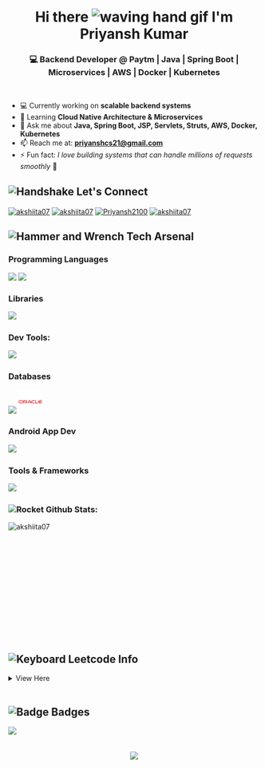 <h1 align="center">Hi there <img src="https://user-images.githubusercontent.com/72663882/171687151-bb31c996-c9d2-49c8-b593-734946893b23.gif" alt="waving hand gif" aria-hidden="true" width="40" /> I'm Priyansh Kumar</h1>

<h3 align="center">💻 Backend Developer @ Paytm | Java | Spring Boot | Microservices | AWS | Docker | Kubernetes</h3>

<div>
  
<br>

  

  
  
  
</div>


<!--- 🧑🏻‍💻 Upcoming SEP Intern @ JPMorgan-->
- 💻 Currently working on **scalable backend systems**  
- 🌱 Learning **Cloud Native Architecture & Microservices**  
- 💬 Ask me about **Java, Spring Boot, JSP, Servlets, Struts, AWS, Docker, Kubernetes**  
- 📫 Reach me at: **priyanshcs21@gmail.com**  
- ⚡ Fun fact: *I love building systems that can handle millions of requests smoothly* 🚀

## <img src="https://raw.githubusercontent.com/Tarikul-Islam-Anik/Animated-Fluent-Emojis/master/Emojis/Hand%20gestures/Handshake.png" alt="Handshake" width="25" height="25" /> **Let's Connect**  

<p align="left">
<a href="mailto:priyanshcs21@gmail.com"  target="_blank"><img align="center" src="https://skillicons.dev/icons?i=gmail" alt="akshiita07" height="30" width="40" /></a>
<a href="https://www.linkedin.com/in/priyansh-kumar-4b6b67252/" target="_blank"><img align="center" src="https://skillicons.dev/icons?i=linkedin" alt="akshiita07" height="30" width="40" /></a>
<a href="https://leetcode.com/u/Priyansh2109/"  target="_blank"><img align="center" src="https://raw.githubusercontent.com/rahuldkjain/github-profile-readme-generator/master/src/images/icons/Social/leet-code.svg" alt="Priyansh2100" height="30" width="40" /></a>
<a href="https://www.geeksforgeeks.org/user/techpriyansh/"  target="_blank"><img align="center" src="https://raw.githubusercontent.com/rahuldkjain/github-profile-readme-generator/master/src/images/icons/Social/geeks-for-geeks.svg" alt="akshiita07" height="30" width="40" /></a>

</p>

## <img src="https://media2.giphy.com/media/QssGEmpkyEOhBCb7e1/giphy.gif?cid=ecf05e47a0n3gi1bfqntqmob8g9aid1oyj2wr3ds3mg700bl&rid=giphy.gif" alt="Hammer and Wrench" width="30" height="30" /> **Tech Arsenal**  

### Programming Languages
<p >
  <img src="https://skillicons.dev/icons?i=c,java,spring,aws,docker,kubernetes" />
  <img src="https://skillicons.dev/icons?i=html,css,javascript" />
</p>


### Libraries
<p>
  <img src="https://skillicons.dev/icons?i=pytorch,tensorflow,sklearn" />
</p>

### Dev Tools:
<p >
  <img src="https://skillicons.dev/icons?i=react,expressjs,nodejs,bootstrap,tailwind,postman,npm,pug,selenium,flask,flutter,spring" />
</p>

### Databases
<p >
  <img src="https://skillicons.dev/icons?i=mysql,postgres,mongodb" />
  <img src="https://raw.githubusercontent.com/devicons/devicon/master/icons/oracle/oracle-original.svg" alt="oracle" width="48" height="48"/>
</p>

### Android App Dev
<p>
  <img src="https://skillicons.dev/icons?i=kotlin,androidstudio" />
</p>

### Tools & Frameworks
<p>
  <img src="https://skillicons.dev/icons?i=git,github,netlify,vscode,matlab,ps,autocad,aws,anaconda,linux,maven,pycharm,arduino,stackoverflow,ubuntu" />
</p>


<h3 align="left"><img src="https://raw.githubusercontent.com/Tarikul-Islam-Anik/Animated-Fluent-Emojis/master/Emojis/Travel%20and%20places/Rocket.png" alt="Rocket" width="30" height="30" /> Github Stats:</h3>



<p><img align="left" src="https://github-readme-stats.vercel.app/api/top-langs?username=Priyansh2100&show_icons=true&theme=highcontrast&title_color=ffffff&text_color=ffffff&cache_seconds=100&locale=en&layout=compact" alt="akshiita07" /></p>

<br>

<br>
<!-- <p><img align="left" src="https://github-readme-streak-stats.herokuapp.com/?user=Priyansh2100&theme=highcontrast" alt="akshiita07" /></p> -->


<br><br>
<!-- <p>&nbsp;<img align="left" src="https://github-readme-stats.vercel.app/api?username=Priyansh2100&show_icons=true&theme=highcontrast&title_color=ffffff&text_color=ffffff&cache_seconds=100&locale=en" alt="Priyansh2100" /></p> -->
<br>
<br><br>
<br><br>
<br><br>
<br>

## <img src="https://raw.githubusercontent.com/Tarikul-Islam-Anik/Animated-Fluent-Emojis/master/Emojis/Objects/Keyboard.png" alt="Keyboard" width="25" height="25" /> **Leetcode Info**
<details>
  <summary>View Here</summary>
  <br>
  <!-- 50 days -->
  <a href="https://www.linkedin.com/in/priyansh-kumar-4b6b67252/" target="_blank">
    <img src="https://assets.leetcode.com/static_assets/others/2550.gif" alt="akshita50" height="200" width="200" />
  </a>

  <!-- 100 days -->
  <a href="https://www.linkedin.com/in/priyansh-kumar-4b6b67252/" target="_blank">
    <img src="https://assets.leetcode.com/static_assets/others/25100.gif" alt="akshita100"  height="200" width="200"/>
  </a>
  

  <!-- 200 days -->
  
  <!-- 365 days -->
  <a href="https://www.linkedin.com/in/priyansh-kumar-4b6b67252/" target="_blank">
    <img src="https://assets.leetcode.com/static_assets/marketing/365_new.gif" alt="akshita365"  height="200" width="200"/>
  </a>

  <br>

  <img align="top" src="https://leetcard.jacoblin.cool/Priyansh2109?theme=dark&font=Nunito&ext=heatmap" />
</details>

<!-- <p align="center"> <img src="https://raw.githubusercontent.com/arshiyaakishore/snake-for-readme/main/snakegame.svg" alt="Snake animation" /> </p>-->

<!-- graph -->
<!-- <p>&nbsp;<img align="left" src="https://github-readme-activity-graph.vercel.app/graph?username=akshiita07&theme=react-dark"  alt="akshiita07" /></p> -->

<br>

## <img src="https://media4.giphy.com/media/v1.Y2lkPTc5MGI3NjExazg1MnprbmVrYzZmYmExYXl3OGsyMDBkdXJxbzYwa3F6dWs4b2Z6biZlcD12MV9pbnRlcm5hbF9naWZfYnlfaWQmY3Q9cw/4LwJFSVKUsOLsZIbpj/giphy.gif" alt="Badge" width="30" height="30" /> **Badges**  

<div align="left">
  <a href="https://www.credly.com/badges/be5f2810-4fce-450d-97b9-b76f636fcf42">
    <img src="https://images.credly.com/images/af8c6b4e-fc31-47c4-8dcb-eb7a2065dc5b/I2CS__1_.png" width="100">
  </a>
</div>

<br>


<div align="center">
  
  
</div>

<!--<p><a href="https://buymeacoffee.com/akshiita07"> <img align="left" src="https://cdn.buymeacoffee.com/buttons/v2/default-yellow.png" height="50" width="210" alt="akshita buy coffee" /></a></p><br><br>-->


<p align="center">
     <img src="https://capsule-render.vercel.app/api?type=waving&color=gradient&height=100&width=1000&section=footer"/>
</p>
